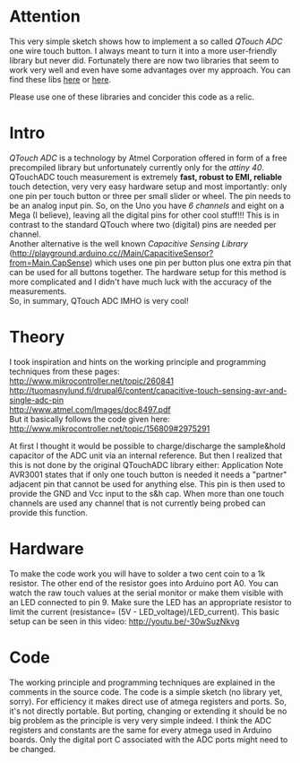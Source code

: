 # Attention
This very simple sketch shows how to implement a so called *QTouch ADC* one wire touch button.
I always meant to turn it into a more user-friendly library but never did.
Fortunately there are now two libraries that seem to work very well and even have some advantages over my approach. You can find these libs [here](https://github.com/NicoHood/AnalogTouch) or [here](http://playground.arduino.cc/Code/ADCTouch).

Please use one of these libraries and concider this code as a relic.


# Intro
*QTouch ADC* is a technology by Atmel Corporation offered in form of a free precompiled library but unfortunately  currently only for the *attiny 40*. QTouchADC touch measurement is extremely **fast, robust to EMI, reliable** touch detection, very very easy hardware setup and most importantly: only one pin per touch button or three per small slider or wheel. The pin needs to be an analog input pin. So, on the Uno you have *6 channels* and eight on a Mega (I believe), leaving all the digital pins for other cool stuff!!! This is in contrast to the standard QTouch where two (digital) pins are needed per channel.  
Another alternative is the well known *Capacitive Sensing Library* (http://playground.arduino.cc//Main/CapacitiveSensor?from=Main.CapSense) which uses one pin per button plus one extra pin that can be used for all buttons together. The hardware setup for this method is more complicated and I didn't have much luck with the accuracy of the measurements.  
So, in summary, QTouch ADC IMHO is very cool!

# Theory
I took inspiration and hints on the working principle and programming techniques from these pages:  
http://www.mikrocontroller.net/topic/260841  
http://tuomasnylund.fi/drupal6/content/capacitive-touch-sensing-avr-and-single-adc-pin  
http://www.atmel.com/Images/doc8497.pdf  
But it basically follows the code given here:  
http://www.mikrocontroller.net/topic/156809#2975291

At first I thought it would be possible to charge/discharge the sample&hold capacitor of the ADC unit via an internal reference. But then I realized that this is not done by the original QTouchADC library either: Application Note AVR3001 states that if only one touch button is needed it needs a "partner" adjacent pin that cannot be used for anything else. This pin is then used to provide the GND and Vcc input to the s&h cap. When more than one touch channels are used any channel that is not currently being probed can provide this function.

# Hardware
To make the code work you will have to solder a two cent coin to a 1k resistor. The other end of the resistor goes into Arduino port A0. You can watch the raw touch values at the serial monitor or make them visible with an LED connected to pin 9. Make sure the LED has an appropriate resistor to limit the current (resistance= (5V - LED_voltage)/LED_current). This basic setup can be seen in this video: http://youtu.be/-30wSuzNkvg

# Code
The working principle and programming techniques are explained in the comments in the source code. The code is a simple sketch (no library yet, sorry). For efficiency it makes direct use of atmega registers and ports. So, it's not directly portable. But porting, changing or extending it should be no big problem as the principle is very very simple indeed. I think the ADC registers and constants are the same for every atmega used in Arduino boards. Only the digital port C associated  with the ADC ports might need to be changed.


